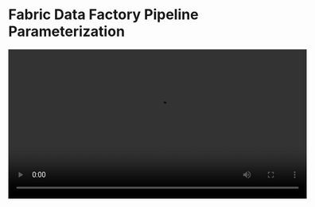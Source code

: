 # Fabric Data Factory Pipeline Parameterization
<link rel="icon" href="articles/fabric_16_color.svg" type="image/x-icon" >


<video width="600" controls>
  <source src="articles/FabricDataFactoryPipelinesCI-CD-Parameterization-MeetingRecording.mp4" type="video/mp4">
  Your browser does not support the video tag.
</video>
